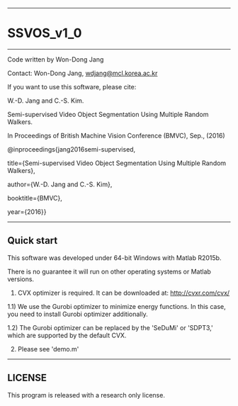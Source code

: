 --------------------------------------------------------------------------------
# SSVOS_v1_0
--------------------------------------------------------------------------------
Code written by Won-Dong Jang

Contact: Won-Dong Jang, wdjang@mcl.korea.ac.kr

If you want to use this software, please cite:

W.-D. Jang and C.-S. Kim.

Semi-supervised Video Object Segmentation Using Multiple Random Walkers.

In Proceedings of British Machine Vision Conference (BMVC), Sep., (2016)

@inproceedings{jang2016semi-supervised,

 title={Semi-supervised Video Object Segmentation Using Multiple Random Walkers},
 
 author={W.-D. Jang and C.-S. Kim},
 
 booktitle={BMVC},
 
 year={2016}}
 

--------------------------------------------------------------------------------
Quick start
--------------------------------------------------------------------------------
This software was developed under 64-bit Windows with Matlab R2015b. 

There is no guarantee it will run on other operating systems or Matlab versions.

1) CVX optimizer is required. It can be downloaded at: http://cvxr.com/cvx/

  1.1) We use the Gurobi optimizer to minimize energy functions. In this case, you need to install Gurobi optimizer additionally.

  1.2) The Gurobi optimizer can be replaced by the 'SeDuMi' or 'SDPT3,' which are supported by the default CVX.

2) Please see 'demo.m'

--------------------------------------------------------------------------------
LICENSE
--------------------------------------------------------------------------------
This program is released with a research only license.
